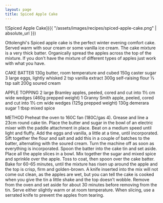 ```yaml
---
layout: page
title: Spiced Apple Cake
---
```


![Spiced Apple Cake]({{ "/assets/images/recipes/spiced-apple-cake.png" | absolute_url }})

Ottolenghi's Spiced apple cake is the perfect winter evening comfort cake. Served warm with sour cream or some vanilla ice cream. The cake mixture is a very thick batter. Organically spread the apples across the top of the mixture. If you don't have the mixture of different types of apples just work with what you have.

CAKE BATTER
130g butter, room temperature and cubed
150g caster sugar
3 large eggs, lightly whisked
2 tsp vanilla extract
300g self-raising flour
⅓ tsp salt
200g soured cream

APPLE TOPPING
2 large Bramley apples, peeled, cored and cut into 1½ cm wide wedges (460g prepped weight)
1 Granny Smith apple, peeled, cored and cut into 1½ cm wide wedges (125g prepped weight)
130g demerara sugar
1 tbsp mixed spice

METHOD
Preheat the oven to 160C fan (180C/gas 4). Grease and line a 23cm round cake tin.
Place the butter and sugar in the bowl of an electric mixer with the paddle attachment in place. Beat on a medium speed until light and fluffy. Add the eggs and vanilla, a little at a time, until incorporated. Sift together the flour and salt and add this in a couple of batches to the batter, alternating with the soured cream. Turn the machine off as soon as everything is incorporated. Spoon the batter into the cake tin and set aside.
Place all the apple slices in a bowl. Mix together the sugar and mixed spice and sprinkle over the apple. Toss to coat, then spoon over the cake batter. Bake for 60-65 minutes, until the mixture has risen up around the apple and the top is crisp, firm and golden-brown. A knife inserted into the mix will not come out clean, as the apples are wet, but you can tell the cake is cooked when you give the tin a little shake and the top doesn’t wobble.
Remove from the oven and set aside for about 30 minutes before removing from the tin.
Serve either slightly warm or at room temperature. When slicing, use a serrated knife to prevent the apples from tearing.
